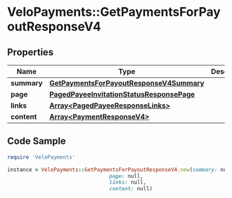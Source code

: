 # VeloPayments::GetPaymentsForPayoutResponseV4

## Properties

Name | Type | Description | Notes
------------ | ------------- | ------------- | -------------
**summary** | [**GetPaymentsForPayoutResponseV4Summary**](GetPaymentsForPayoutResponseV4Summary.md) |  | [optional] 
**page** | [**PagedPayeeInvitationStatusResponsePage**](PagedPayeeInvitationStatusResponsePage.md) |  | [optional] 
**links** | [**Array&lt;PagedPayeeResponseLinks&gt;**](PagedPayeeResponseLinks.md) |  | [optional] 
**content** | [**Array&lt;PaymentResponseV4&gt;**](PaymentResponseV4.md) |  | [optional] 

## Code Sample

```ruby
require 'VeloPayments'

instance = VeloPayments::GetPaymentsForPayoutResponseV4.new(summary: null,
                                 page: null,
                                 links: null,
                                 content: null)
```


